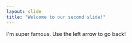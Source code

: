 ```yaml
---
layout: slide
title: "Welcome to our second slide!"
---
```

I'm super famous.
Use the left arrow to go back!
